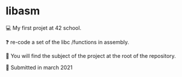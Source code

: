 # libasm

💻 My first projet at 42 school.

:question: re-code a set of the libc /functions in assembly.

:page_with_curl: You will find the subject of the project at the root of the repository.

:calendar: Submitted in march 2021

